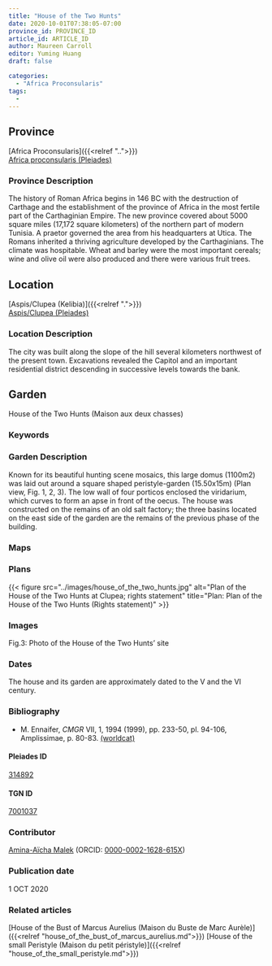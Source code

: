 ```yaml
---
title: "House of the Two Hunts"
date: 2020-10-01T07:38:05-07:00
province_id: PROVINCE_ID
article_id: ARTICLE_ID
author: Maureen Carroll
editor: Yuming Huang
draft: false

categories:
  - "Africa Proconsularis"
tags:
  -
---
```


## Province
[Africa Proconsularis]({{<relref "..">}}) \
[Africa proconsularis (Pleiades)](https://pleiades.stoa.org/places/991341)

### Province Description
The history of Roman Africa begins in 146 BC with the destruction of Carthage and the establishment of the province of Africa in the most fertile part of the Carthaginian Empire.  The new province covered about 5000 square miles (17,172 square kilometers) of the northern part of modern Tunisia.  A praetor governed the area from his headquarters at Utica.  The Romans inherited a thriving agriculture developed by the Carthaginians.  The climate was hospitable.  Wheat and barley were the most important cereals; wine and olive oil were also produced and there were various fruit trees.

## Location

[Aspis/Clupea (Kelibia)]({{<relref ".">}}) \
[Aspis/Clupea (Pleiades)](https://pleiades.stoa.org/places/314892)

### Location Description
The city was built along the slope of the hill several kilometers northwest of the present town. Excavations revealed the Capitol and an important residential district descending in successive levels towards the bank.

<!--## Sublocation-->

<!--
[AREA WITHIN LOCATION, LIKE “PALATINE HILL”](GEOREFERENCE LINK)
A sublocation is any area larger than an individual garden, but located within a location. I would always try to include a link to a controlled vocabulary here if possible. This ID may well be different from the Garden ID, e.g., Pompeii versus a Garden in one of the houses which has its own Pleiades ID.
-->

<!--### Sublocation Description-->

<!-- DESCRIPTION -->

## Garden
House of the Two Hunts (Maison aux deux chasses)

### Keywords
<!-- [urban villas](#) -->

### Garden Description
Known for its beautiful hunting scene mosaics, this large domus (1100m2) was laid out around a square shaped peristyle-garden (15.50x15m) (Plan view, Fig. 1, 2, 3). The low wall of four porticos enclosed the viridarium, which curves to form an apse in front of the oecus. The house was constructed on the remains of an old salt factory; the three basins located on the east side of the garden are the remains of the previous phase of the building.


### Maps

<!--
{{< figure src="IMG_URL" alt="ALT_TEXT" title="CAPTION" >}}
-->

### Plans
{{< figure src="../images/house_of_the_two_hunts.jpg" alt="Plan of the House of the Two Hunts at Clupea; rights statement" title="Plan: Plan of the House of the Two Hunts (Rights statement)" >}}

### Images
Fig.3: Photo of the House of the Two Hunts’ site
<!--
{{< figure src="IMG_URL" alt="ALT_TEXT" title="CAPTION" >}}
-->

### Dates
The house and its garden are approximately dated to the V and the VI century.

### Bibliography
- M. Ennaifer, *CMGR* VII, 1, 1994 (1999), pp. 233-50, pl. 94-106, Amplissimae, p. 80-83. [(worldcat)](http://www.worldcat.org/oclc/773091749)


<!--#### Periodo ID-->

<!-- [PERIODO_ID](https://pleiades.stoa.org/places/PLEIADES_ID) -->

#### Pleiades ID
[314892](https://pleiades.stoa.org/places/314892)

#### TGN ID
[7001037](http://vocab.getty.edu/page/tgn/7001037)

### Contributor
[Amina-Aïcha Malek](link) (ORCID: [0000-0002-1628-615X](https://orcid.org/0000-0002-1628-615X))

### Publication date
1 OCT 2020

### Related articles
[House of the Bust of Marcus Aurelius (Maison du Buste de Marc Aurèle)]({{<relref "house_of_the_bust_of_marcus_aurelius.md">}})
[House of the small Peristyle (Maison du petit péristyle)]({{<relref "house_of_the_small_peristyle.md">}})
